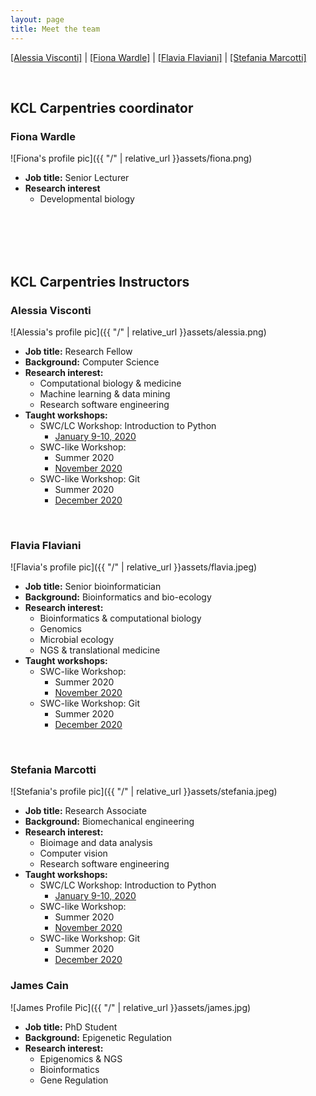 ```yaml
---
layout: page
title: Meet the team 
---
```


  [[Alessia Visconti]](#alessia-visconti)
| [[Fiona Wardle]](#fiona-wardle)
| [[Flavia Flaviani]](#flavia-flaviani)
| [[Stefania Marcotti]](#stefania-marcotti)

<br/>


## KCL Carpentries coordinator


### Fiona Wardle


![Fiona's profile pic]({{ "/" | relative_url }}assets/fiona.png)

* **Job title:** Senior Lecturer
* **Research interest** 
	- Developmental biology

<br/>
<br/>
<br/>
<br/>


## KCL Carpentries Instructors


### Alessia Visconti

![Alessia's profile pic]({{ "/" | relative_url }}assets/alessia.png)

* **Job title:** Research Fellow
* **Background:** Computer Science
* **Research interest:** 
	- Computational biology & medicine
	- Machine learning & data mining
	- Research software engineering
* **Taught workshops:**
	- SWC/LC Workshop: Introduction to Python
		- [January 9-10, 2020](https://swc-kc-london-01-2020.github.io/SWC-KCL-202001/)
	- SWC-like Workshop: 
		- Summer 2020
		- [November 2020](https://alesssia.github.io/2020-11-180-KCL/)
	- SWC-like Workshop: Git
		- Summer 2020
		- [December 2020](https://alesssia.github.io/2020-11-180-KCL/)
	
<br/>

### Flavia Flaviani

![Flavia's profile pic]({{ "/" | relative_url }}assets/flavia.jpeg)

* **Job title:** Senior bioinformatician
* **Background:** Bioinformatics and bio-ecology
* **Research interest:** 
	- Bioinformatics & computational biology 
	- Genomics 
	- Microbial ecology 
	- NGS & translational medicine
* **Taught workshops:**
	- SWC-like Workshop: 
		- Summer 2020
		- [November 2020](https://alesssia.github.io/2020-11-180-KCL/)
	- SWC-like Workshop: Git
		- Summer 2020
		- [December 2020](https://alesssia.github.io/2020-11-180-KCL/)
	
<br/>

### Stefania Marcotti

![Stefania's profile pic]({{ "/" | relative_url }}assets/stefania.jpeg)

* **Job title:** Research Associate
* **Background:** Biomechanical engineering
* **Research interest:** 
	- Bioimage and data analysis
	- Computer vision
	- Research software engineering
* **Taught workshops:**
	- SWC/LC Workshop: Introduction to Python
		- [January 9-10, 2020](https://swc-kc-london-01-2020.github.io/SWC-KCL-202001/)
	- SWC-like Workshop: 
		- Summer 2020
		- [November 2020](https://alesssia.github.io/2020-11-180-KCL/)
	- SWC-like Workshop: Git
		- Summer 2020
		- [December 2020](https://alesssia.github.io/2020-11-180-KCL/)


### James Cain

![James Profile Pic]({{ "/" | relative_url }}assets/james.jpg)

* **Job title:** PhD Student 
* **Background:** Epigenetic Regulation  
* **Research interest:** 
	- Epigenomics & NGS
	- Bioinformatics 
	- Gene Regulation 

